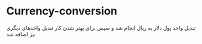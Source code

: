# Currency-conversion 
تبدیل واحد پول دلار به ریال انجام شد و سپس برای بهتر شدن کار تبدیل واحدهای دیگری نیز اضافه شد
